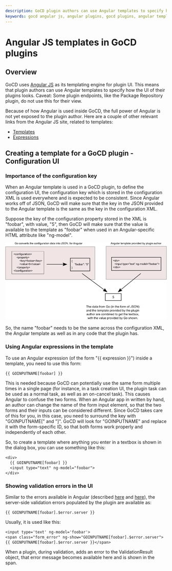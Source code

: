```yaml
---
description: GoCD plugin authors can use Angular templates to specify how the UI of their plugins looks.
keywords: gocd angular js, angular plugins, gocd plugins, angular templates, angular expressions
---
```


# Angular JS templates in GoCD plugins

## Overview

GoCD uses [Angular JS](http://docs.angularjs.org/guide/templates) as its templating engine for plugin UI. This means that plugin authors can use Angular templates to specify how the UI of their plugins looks. Caveat: Some plugin endpoints, like the Package Repository plugin, do not use this for their view.

Because of how Angular is used inside GoCD, the full power of Angular is not yet exposed to the plugin author. Here are a couple of other relevant links from the Angular JS site, related to templates:

- [Templates](http://docs.angularjs.org/tutorial/step_08)
- [Expressions](http://docs.angularjs.org/guide/expression)

## Creating a template for a GoCD plugin - Configuration UI

### Importance of the configuration key

When an Angular template is used in a GoCD plugin, to define the configuration UI, the configuration key which is stored in the configuration XML is used everywhere and is expected to be consistent. Since Angular works off of JSON, GoCD will make sure that the key in the JSON provided to the Angular template is the same as the key in the configuration XML.

Suppose the key of the configuration property stored in the XML is "foobar", with value, "5", then GoCD will make sure that the value is available to the template as "foobar" when used in an Angular-specific HTML attribute like "ng-model".

![](../images/plugin_angular.png)

So, the name "foobar" needs to be the same across the configuration XML, the Angular template as well as in any code that the plugin has.

### Using Angular expressions in the template

To use an Angular expression (of the form "{{ expression }}") inside a template, you need to use this form:

```{.code}
{{ GOINPUTNAME[foobar] }}
```

This is needed because GoCD can potentially use the same form multiple times in a single page (for instance, in a task creation UI, the plugin task can be used as a normal task, as well as an on-cancel task). This causes Angular to confuse the two forms. When an Angular app in written by hand, an author can change the name of the form input element, so that the two forms and their inputs can be considered different. Since GoCD takes care of this for you, in this case, you need to surround the key with "GOINPUTNAME[" and "]". GoCD will look for "GOINPUTNAME" and replace it with the form-specific ID, so that both forms work properly and independently of each other.

So, to create a template where anything you enter in a textbox is shown in the dialog box, you can use something like this:

```{.code}
<div>
  {{ GOINPUTNAME[foobar] }}
  <input type="text" ng-model="foobar">
</div>
```

### Showing validation errors in the UI

Similar to the errors available in Angular (described [here](http://docs.angularjs.org/api/ng/directive/input) and [here](http://docs.angularjs.org/guide/forms)), the server-side validation errors populated by the plugin are available as:

```{.code}
{{ GOINPUTNAME[foobar].$error.server }}
```

Usually, it is used like this:

```{.code}
<input type='text' ng-model='foobar'>
<span class="form_error" ng-show="GOINPUTNAME[foobar].$error.server">{{ GOINPUTNAME[foobar].$error.server }}</span>
```

When a plugin, during validation, adds an error to the ValidationResult object, that error message becomes available here and is shown in the span.
